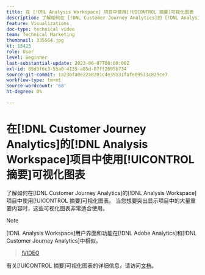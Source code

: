 ```yaml
---
title: 在 [!DNL Analysis Workspace] 项目中使用[!UICONTROL 摘要]可视化图表
description: 了解如何在 [!DNL Customer Journey Analytics]的 [!DNL Analysis Workspace] 项目中使用[!UICONTROL 摘要]可视化图表。
feature: Visualizations
doc-type: technical video
team: Technical Marketing
thumbnail: 335564.jpg
kt: 13425
role: User
level: Beginner
last-substantial-update: 2023-06-07T00:00:00Z
exl-id: 05d3f6c3-55a0-4135-a85d-87ff2695b734
source-git-commit: 1a23bfa0e22a8201c4e39131fafe09573c829ce7
workflow-type: tm+mt
source-wordcount: '68'
ht-degree: 0%

---
```


# 在[!DNL Customer Journey Analytics]的[!DNL Analysis Workspace]项目中使用[!UICONTROL 摘要]可视化图表

了解如何在[!DNL Customer Journey Analytics]的[!DNL Analysis Workspace]项目中使用[!UICONTROL 摘要]可视化图表。 当您想要突出显示项目中的大量重要内容时，这些可视化图表非常适合使用。

>[!NOTE]
>
>[!DNL Analysis Workspace]用户界面和功能在[!DNL Adobe Analytics]和[!DNL Customer Journey Analytics]中相似。

>[!VIDEO](https://video.tv.adobe.com/v/3416886/?quality=12&learn=on&captions=chi_hans)

有关[!UICONTROL 摘要]可视化图表的详细信息，请访问[文档](https://experienceleague.adobe.com/docs/analytics-platform/using/cja-workspace/visualizations/summary-number-change.html?lang=zh-Hans)。
